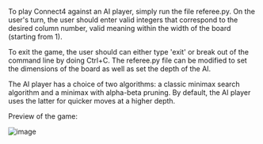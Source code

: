 To play Connect4 against an AI player, simply run the file referee.py. On the user's turn, the user should enter valid integers that correspond to the desired column number, valid meaning within the width of the board (starting from 1). 

To exit the game, the user should can either type 'exit' or break out of the command line by doing Ctrl+C. The referee.py file can be modified to set the dimensions of the board as well as set the depth of the AI.

The AI player has a choice of two algorithms: a classic minimax search algorithm and a minimax with alpha-beta pruning. By default, the AI player uses the latter for quicker moves at a higher depth.

Preview of the game:

![image](https://github.com/user-attachments/assets/9d35cdd0-11cd-4139-9def-bab7881bf661)

